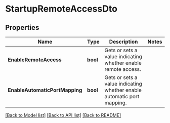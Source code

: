 # StartupRemoteAccessDto

## Properties

Name | Type | Description | Notes
------------ | ------------- | ------------- | -------------
**EnableRemoteAccess** | **bool** | Gets or sets a value indicating whether enable remote access. | 
**EnableAutomaticPortMapping** | **bool** | Gets or sets a value indicating whether enable automatic port mapping. | 

[[Back to Model list]](../README.md#documentation-for-models) [[Back to API list]](../README.md#documentation-for-api-endpoints) [[Back to README]](../README.md)


